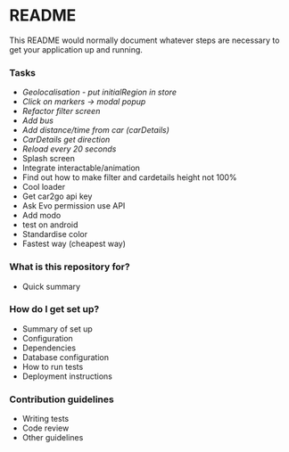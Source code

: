 # README #

This README would normally document whatever steps are necessary to get your application up and running.

### Tasks ###

* *Geolocalisation - put initialRegion in store*
* *Click on markers -> modal popup*
* *Refactor filter screen*
* *Add bus*
* *Add distance/time from car (carDetails)*
* *CarDetails get direction*
* *Reload every 20 seconds*
* Splash screen
* Integrate interactable/animation
* Find out how to make filter and cardetails height not 100%
* Cool loader
* Get car2go api key
* Ask Evo permission use API
* Add modo
* test on android
* Standardise color
* Fastest way (cheapest way)

### What is this repository for? ###

* Quick summary

### How do I get set up? ###

* Summary of set up
* Configuration
* Dependencies
* Database configuration
* How to run tests
* Deployment instructions

### Contribution guidelines ###

* Writing tests
* Code review
* Other guidelines
